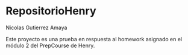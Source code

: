 # RepositorioHenry

Nicolas Gutierrez Amaya

Este proyecto es una prueba en respuesta al homework asignado en el módulo 2 del PrepCourse de Henry.
